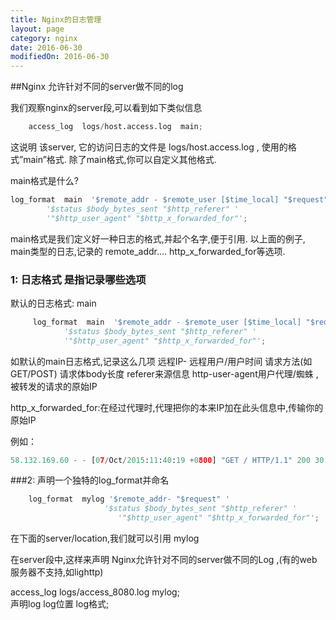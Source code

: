```yaml
---
title: Nginx的日志管理
layout: page
category: nginx
date: 2016-06-30
modifiedOn: 2016-06-30
---
```


##Nginx 允许针对不同的server做不同的log
 
我们观察nginx的server段,可以看到如下类似信息

```python
	access_log  logs/host.access.log  main;
```

这说明 该server, 它的访问日志的文件是  logs/host.access.log ,
使用的格式”main”格式.
除了main格式,你可以自定义其他格式.
 
main格式是什么?

```python
log_format  main  '$remote_addr - $remote_user [$time_local] "$request" '
        '$status $body_bytes_sent "$http_referer" '
        '"$http_user_agent" "$http_x_forwarded_for"';
```


main格式是我们定义好一种日志的格式,并起个名字,便于引用.
以上面的例子, main类型的日志,记录的 remote_addr.... http_x_forwarded_for等选项.
 
 
### 1: 日志格式 是指记录哪些选项
默认的日志格式: main

```python
     log_format  main  '$remote_addr - $remote_user [$time_local] "$request" '
            '$status $body_bytes_sent "$http_referer" '
        	'"$http_user_agent" "$http_x_forwarded_for"';
```

如默认的main日志格式,记录这么几项
远程IP- 远程用户/用户时间 请求方法(如GET/POST) 请求体body长度 referer来源信息
http-user-agent用户代理/蜘蛛 ,被转发的请求的原始IP
 
http_x_forwarded_for:在经过代理时,代理把你的本来IP加在此头信息中,传输你的原始IP

例如：

```python
58.132.169.60 - - [07/Oct/2015:11:40:19 +0800] "GET / HTTP/1.1" 200 30 "-" "Mozilla/5.0 (Macintosh; Intel Mac OS X 10.10; rv:41.0) Gecko/20100101 Firefox/41.0" "-"
```

###2: 声明一个独特的log_format并命名

```python
    log_format  mylog '$remote_addr- "$request" '
                     '$status $body_bytes_sent "$http_referer" '
                        '"$http_user_agent" "$http_x_forwarded_for"';
```

在下面的server/location,我们就可以引用 mylog
 
在server段中,这样来声明
Nginx允许针对不同的server做不同的Log ,(有的web服务器不支持,如lighttp)
 
access_log logs/access_8080.log mylog;  
声明log   log位置          log格式;


[参考文章]: (http://nginx.org/en/docs/http/ngx_http_log_module.html)


